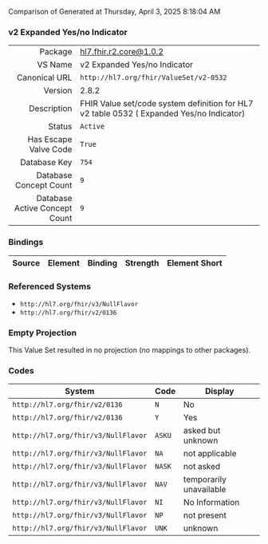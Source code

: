Comparison of 
Generated at Thursday, April 3, 2025 8:18:04 AM

### v2 Expanded Yes/no Indicator

|      |     |
| ---: | --- |
| Package | hl7.fhir.r2.core@1.0.2 |
| VS Name | v2 Expanded Yes/no Indicator |
| Canonical URL | `http://hl7.org/fhir/ValueSet/v2-0532` |
| Version | 2.8.2 |
| Description | FHIR Value set/code system definition for HL7 v2 table 0532 ( Expanded Yes/no Indicator) |
| Status | `Active` |
| Has Escape Valve Code | `True` |
| Database Key | `754` |
| Database Concept Count | `9` |
| Database Active Concept Count | `9` |
### Bindings

| Source | Element | Binding | Strength | Element Short |
| ------ | ------- | ------- | -------- | ------------- |

### Referenced Systems

* `http://hl7.org/fhir/v3/NullFlavor`
* `http://hl7.org/fhir/v2/0136`
### Empty Projection

This Value Set resulted in no projection (no mappings to other packages).

### Codes

| System | Code | Display |
| ------ | ---- | ------- |
| `http://hl7.org/fhir/v2/0136` | `N` | No |
| `http://hl7.org/fhir/v2/0136` | `Y` | Yes |
| `http://hl7.org/fhir/v3/NullFlavor` | `ASKU` | asked but unknown |
| `http://hl7.org/fhir/v3/NullFlavor` | `NA` | not applicable |
| `http://hl7.org/fhir/v3/NullFlavor` | `NASK` | not asked |
| `http://hl7.org/fhir/v3/NullFlavor` | `NAV` | temporarily unavailable |
| `http://hl7.org/fhir/v3/NullFlavor` | `NI` | No Information |
| `http://hl7.org/fhir/v3/NullFlavor` | `NP` | not present |
| `http://hl7.org/fhir/v3/NullFlavor` | `UNK` | unknown |
